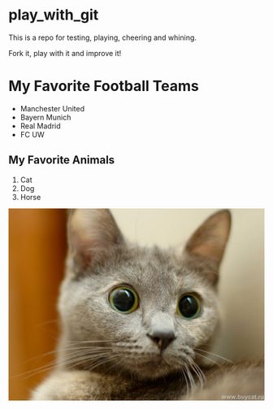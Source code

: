 # play_with_git

This is a repo for testing, playing, cheering and whining.

Fork it, play with it and improve it!

# My Favorite Football Teams
* Manchester United
* Bayern Munich
* Real Madrid
* FC UW

## My Favorite Animals
1. Cat
1. Dog
1. Horse

![Funny Cat](Funny_Cat.jpg)
